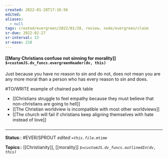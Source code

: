 ```yaml
---
created: 2022-01-28T17:16:56 
edited: 
aliases:
  - null
tags: created/evergreen/2022/01/28, review, node/evergreen/claim
sr-due: 2022-02-27
sr-interval: 13
sr-ease: 210
---
```


#### [[Many Christians confuse not sinning for morality]] `$=customJS.dv_funcs.evergreenHeader(dv, this)`

Just because you have no reason to sin and do not, does not mean you are any more moral than a person who has every reason to sin and does.

#TO/WRITE example of chained park table

- [[Christians struggle to feel empathy because they must believe that non-christians are going to hell]]
- [[The Christian worldview is incompatible with most other worldviews]]
- [[The church will fail if christians keep aligning themselves with hate instead of love]]
### <hr class="footnote"/>

**Status**:: #EVER/SPROUT 
*edited `=this.file.mtime`*

**Topics**:: [[Christianity]], [[morality]]
*`$=customJS.dv_funcs.outlinedIn(dv, this)`*
